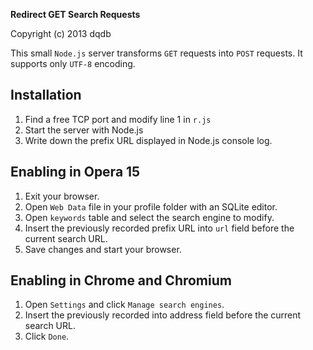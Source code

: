**Redirect GET Search Requests**

Copyright (c) 2013 dqdb

This small `Node.js` server transforms `GET` requests into `POST` requests. It supports only `UTF-8` encoding.

## Installation
1. Find a free TCP port and modify line 1 in `r.js`
2. Start the server with Node.js 
3. Write down the prefix URL displayed in Node.js console log.

## Enabling in Opera 15
1. Exit your browser.
2. Open `Web Data` file in your profile folder with an SQLite editor.
3. Open `keywords` table and select the search engine to modify.
4. Insert the previously recorded prefix URL into `url` field before the current search URL.
5. Save changes and start your browser.

## Enabling in Chrome and Chromium
1. Open `Settings` and click `Manage search engines`.
2. Insert the previously recorded into address field before the current search URL.
3. Click `Done`.
